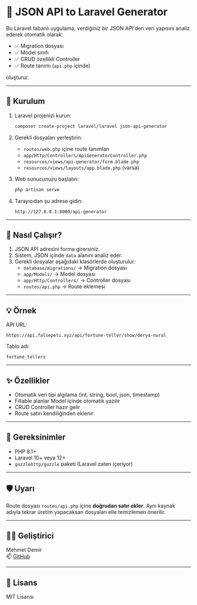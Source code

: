 
# 🔄 JSON API to Laravel Generator

Bu Laravel tabanlı uygulama, verdiğiniz bir JSON API'den veri yapısını analiz ederek otomatik olarak:

- ✅ Migration dosyası
- ✅ Model sınıfı
- ✅ CRUD özellikli Controller
- ✅ Route tanımı (`api.php` içinde)

oluşturur.

---

## 🚀 Kurulum

1. Laravel projenizi kurun:
   ```bash
   composer create-project laravel/laravel json-api-generator
   ```

2. Gerekli dosyaları yerleştirin:
   - `routes/web.php` içine route tanımları
   - `app/Http/Controllers/ApiGeneratorController.php`
   - `resources/views/api-generator/form.blade.php`
   - `resources/views/layouts/app.blade.php` (varsa)

3. Web sunucunuzu başlatın:
   ```bash
   php artisan serve
   ```

4. Tarayıcıdan şu adrese gidin:
   ```
   http://127.0.0.1:8000/api-generator
   ```

---

## 🧠 Nasıl Çalışır?

1. JSON API adresini forma girersiniz.
2. Sistem, JSON içinde `data` alanını analiz eder.
3. Gerekli dosyalar aşağıdaki klasörlerde oluşturulur:
   - `database/migrations/` → Migration dosyası
   - `app/Models/` → Model dosyası
   - `app/Http/Controllers/` → Controller dosyası
   - `routes/api.php` → Route eklemesi

---

## 💡 Örnek

API URL:
```
https://api.falsepeti.xyz/api/fortune-teller/show/derya-nural
```

Tablo adı:
```
fortune_tellers
```

---

## ✨ Özellikler

- Otomatik veri tipi algılama (int, string, bool, json, timestamp)
- Fillable alanlar Model içinde otomatik yazılır
- CRUD Controller hazır gelir
- Route satırı kendiliğinden eklenir

---

## 📌 Gereksinimler

- PHP 8.1+
- Laravel 10+ veya 12+
- `guzzlehttp/guzzle` paketi (Laravel zaten içeriyor)

---

## 🛡️ Uyarı

Route dosyası `routes/api.php` içine **doğrudan satır ekler**. Aynı kaynak adıyla tekrar üretim yapacaksan dosyaları elle temizlemen önerilir.

---

## 👨‍💻 Geliştirici

Mehmet Demir  
📫 [GitHub](https://github.com/mehmetdemiriniz)

---

## 📝 Lisans

MIT Lisansı
